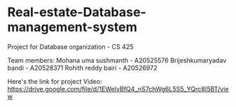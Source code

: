 # Real-estate-Database-management-system

Project for Database organization - CS 425

Team members:
Mohana uma sushmanth - A20525576
Brijeshkumaryadav bandi - A20528371
Rohith reddy bairi - A20526972

Here's the link for project Video: https://drive.google.com/file/d/1EWelvBfQ4_nS7chWg6L5S5_YQrc8I5BT/view
